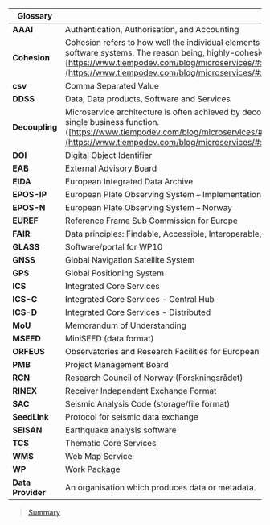 | Glossary | |
|--|--|
| **AAAI** | Authentication, Authorisation, and Accounting |Infrastructure
| **Cohesion** | Cohesion refers to how well the individual elements within an application work together. As a general rule, developers should aim to build loosely-coupled, highly-cohesive software systems. The reason being, highly-cohesive systems tend to be more robust, reliable, and reusable than those with low cohesion.<br>[https://www.tiempodev.com/blog/microservices/#:\~:text=Microservice%20architecture%20is%20often%20achieved,language%2Dagnostic%20APIs%20like%20REST](https://www.tiempodev.com/blog/microservices/#:\~:text=Microservice%20architecture%20is%20often%20achieved,language%2Dagnostic%20APIs%20like%20REST)) |
| **csv** |Comma Separated Value |
| **DDSS** | Data, Data products, Software and Services |
| **Decoupling** | Microservice architecture is often achieved by decoupling a monolithic application into independent modules that each contain the components necessary to execute a single business function. <br>([https://www.tiempodev.com/blog/microservices/#:\~:text=Microservice%20architecture%20is%20often%20achieved,language%2Dagnostic%20APIs%20like%20REST](https://www.tiempodev.com/blog/microservices/#:\~:text=Microservice%20architecture%20is%20often%20achieved,language%2Dagnostic%20APIs%20like%20REST)) |
| **DOI** | Digital Object Identifier |
| **EAB** | External Advisory Board |
| **EIDA** | European Integrated Data Archive |
| **EPOS-IP** | European Plate Observing System – Implementation Phase |
| **EPOS-N** | European Plate Observing System – Norway |
| **EUREF** | Reference Frame Sub Commission for Europe |
| **FAIR** | Data principles: Findable, Accessible, Interoperable, Reusable |
| **GLASS** | Software/portal for WP10 |
| **GNSS** | Global Navigation Satellite System |
| **GPS** | Global Positioning System |
| **ICS** | Integrated Core Services |
| **ICS-C** | Integrated Core Services - Central Hub |
| **ICS-D** | Integrated Core Services - Distributed |
| **MoU** | Memorandum of Understanding |
| **MSEED** | MiniSEED (data format) |
| **ORFEUS** | Observatories and Research Facilities for European Seismology |
| **PMB** | Project Management Board |
| **RCN** | Research Council of Norway (Forskningsrådet) |
| **RINEX** | Receiver Independent Exchange Format |
| **SAC** | Seismic Analysis Code (storage/file format) |
| **SeedLink** | Protocol for seismic data exchange |
| **SEISAN** | Earthquake analysis software |
| **TCS** | Thematic Core Services |
| **WMS** | Web Map Service |
| **WP** | Work Package |
| **Data Provider** | An organisation which produces data or metadata. |

> [Summary](../README.md)
